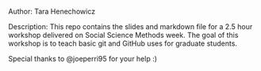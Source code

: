 Author: Tara Henechowicz 

Description: This repo contains the slides and markdown file for a 2.5 hour workshop delivered on Social Science Methods week. The goal of this workshop is to teach basic git and GitHub uses for graduate students. 

Special thanks to @joeperri95 for your help :)
